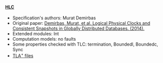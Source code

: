 #### <a href="https://github.com/muratdem/HLC">HLC</a>
- Specification's authors: Murat Demirbas
- Original paper: <a href="https://cse.buffalo.edu/tech-reports/2014-04.pdf">Demirbas, Murat, et al. Logical Physical Clocks and Consistent Snapshots in Globally Distributed Databases. (2014).</a>
- Extended modules: Int
- Computation models: no faults
- Some properties checked with TLC: termination, Boundedl, Boundedc, Sync
- <a href="https://github.com/muratdem/HLC">TLA<sup>+</sup> files</a>